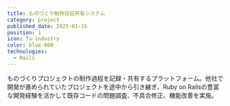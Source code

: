 ```yaml
---
title: ものづくり制作日記共有システム
category: project
published_date: 2025-01-15
position: 1
icon: fa-industry
color: blue-600
technologies:
  - Rails
---
```


ものづくりプロジェクトの制作過程を記録・共有するプラットフォーム。他社で開発が進められていたプロジェクトを途中から引き継ぎ、Ruby on Railsの豊富な開発経験を活かして既存コードの問題調査、不具合修正、機能改善を実施。
